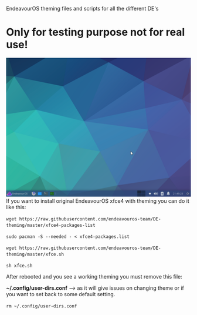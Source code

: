 EndeavourOS theming files and scripts for all the different DE's
# Only for testing purpose not for real use!

![xfce4-endeavouros.png](https://raw.githubusercontent.com/endeavouros-team/DE-theming/master/xfce4-endeavouros.png)
If you want to install original EndeavourOS xfce4 with theming you can do it like this:


`wget https://raw.githubusercontent.com/endeavouros-team/DE-theming/master/xfce4-packages-list`

`sudo pacman -S --needed - < xfce4-packages.list`

`wget https://raw.githubusercontent.com/endeavouros-team/DE-theming/master/xfce.sh`

`sh xfce.sh`

After rebooted and you see a working theming you must remove this file:


**~/.config/user-dirs.conf** --> as it will give issues on changing theme or if you want to set back to some default setting.

`rm ~/.config/user-dirs.conf`



